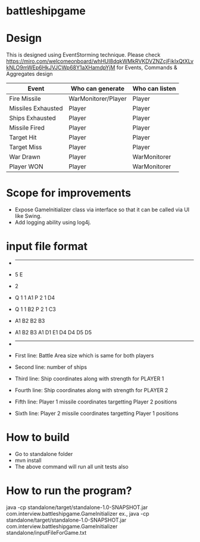 # battleshipgame

# Design
This is designed using EventStorming technique.  Please check https://miro.com/welcomeonboard/whHUI8dqkWMkRVKDVZNZcjFikIxQtXLvkNLO9mWEp6HkJVJCWp68Y1aXHamdpYjM for Events, Commands & Aggregates design

| Event	| Who can generate	| Who can listen |
|-----------|-------------------|----------------|
| Fire Missile |	WarMonitorer/Player |	Player |
|Missiles Exhausted |	Player |	Player | 
|Ships Exhausted |	Player |	Player|
|Missile Fired |	Player |	Player|
|Target Hit |	Player | Player|
|Target Miss |	Player |	Player|
|War Drawn |	Player |	WarMonitorer|
|Player WON |	Player |	WarMonitorer|

# Scope for improvements
*   Expose GameInitializer class via interface so that it can be called via UI like Swing.
*   Add logging ability using log4j.

# input file format
*   ------------------------------
*   5 E
*   2
*   Q 1 1 A1 P 2 1 D4
*   Q 1 1 B2 P 2 1 C3
*   A1 B2 B2 B3
*   A1 B2 B3 A1 D1 E1 D4 D4 D5 D5
*   -----------------------------

*   First line: Battle Area size which is same for both players
*   Second line: number of ships
*   Third line: Ship coordinates along with strength for PLAYER 1
*   Fourth line: Ship coordinates along with strength for PLAYER 2
*   Fifth line: Player 1 missile coordinates targetting Player 2 positions
*   Sixth line: Player 2 missile coordinates targetting Player 1 positions

# How to build
*   Go to standalone folder
*   mvn install
*   The above command will run all unit tests also

# How to run the program?
java -cp standalone/target/standalone-1.0-SNAPSHOT.jar com.interview.battleshipgame.GameInitializer <pathToInputFile>
ex.,
java -cp standalone/target/standalone-1.0-SNAPSHOT.jar com.interview.battleshipgame.GameInitializer standalone/inputFileForGame.txt 


